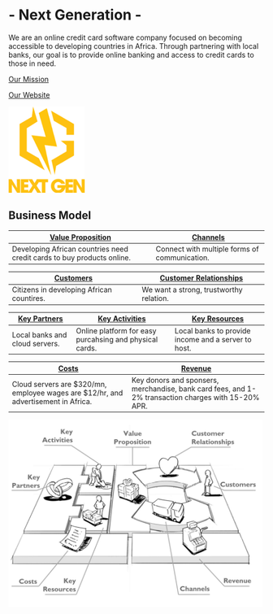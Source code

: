 # - Next Generation -
We are an online credit card software company focused on becoming accessible to developing countries in Africa. Through partnering with local banks, our goal is to provide online banking and access to credit cards to those in need.

[Our Mission](/T1.md)

[Our Website](/T4.md)

<img src="/images/Logo.png" width="150">


## Business Model
| [Value Proposition](/T1.md) | [Channels](/T2.md) |
| --- | --- |
Developing African countries need credit cards to buy products online. | Connect with multiple forms of communication.


| [Customers](/T1.md) | [Customer Relationships](/T2.md) |
| --- | --- | 
Citizens in developing African countires. | We want a strong, trustworthy relation.



| [Key Partners](/T4.md) | [Key Activities](/T3.md) | [Key Resources](/T3.md) |
| --- | --- | --- |
Local banks and cloud servers. | Online platform for easy purcahsing and physical cards. | Local banks to provide income and a server to host.


| [Costs](/T5.md) | [Revenue](/T5.md) |
| --- | --- |
Cloud servers are $320/mn, employee wages are $12/hr, and advertisement in Africa. | Key donors and sponsers, merchandise, bank card fees, and 1-2% transaction charges with 15-20% APR.


<img src="/images/Business%20Model.png" width="500">
